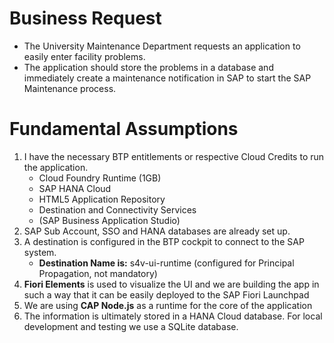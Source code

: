 # Business Request
- The University Maintenance Department requests an application to easily enter facility problems. 
- The application should store the problems in a database and immediately create a maintenance notification in SAP to start the SAP Maintenance process.

# Fundamental Assumptions
1. I have the necessary BTP entitlements or respective Cloud Credits to run the application.
    - Cloud Foundry Runtime (1GB)
    - SAP HANA Cloud
    - HTML5 Application Repository
    - Destination and Connectivity Services
    - (SAP Business Application Studio)
2. SAP Sub Account, SSO and HANA databases are already set up.
3. A destination is configured in the BTP cockpit to connect to the SAP system.
    - **Destination Name is:** s4v-ui-runtime (configured for Principal Propagation, not mandatory)
4. **Fiori Elements** is used to visualize the UI and we are building the app in such a way that it can be easily deployed to the SAP Fiori Launchpad
5. We are using **CAP Node.js** as a runtime for the core of the application
6. The information is ultimately stored in a HANA Cloud database. For local development and testing we use a SQLite database.

    
    





